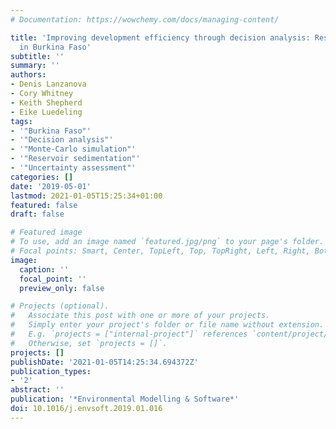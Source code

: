 ```yaml
---
# Documentation: https://wowchemy.com/docs/managing-content/

title: 'Improving development efficiency through decision analysis: Reservoir protection
  in Burkina Faso'
subtitle: ''
summary: ''
authors:
- Denis Lanzanova
- Cory Whitney
- Keith Shepherd
- Eike Luedeling
tags:
- '"Burkina Faso"'
- '"Decision analysis"'
- '"Monte-Carlo simulation"'
- '"Reservoir sedimentation"'
- '"Uncertainty assessment"'
categories: []
date: '2019-05-01'
lastmod: 2021-01-05T15:25:34+01:00
featured: false
draft: false

# Featured image
# To use, add an image named `featured.jpg/png` to your page's folder.
# Focal points: Smart, Center, TopLeft, Top, TopRight, Left, Right, BottomLeft, Bottom, BottomRight.
image:
  caption: ''
  focal_point: ''
  preview_only: false

# Projects (optional).
#   Associate this post with one or more of your projects.
#   Simply enter your project's folder or file name without extension.
#   E.g. `projects = ["internal-project"]` references `content/project/deep-learning/index.md`.
#   Otherwise, set `projects = []`.
projects: []
publishDate: '2021-01-05T14:25:34.694372Z'
publication_types:
- '2'
abstract: ''
publication: '*Environmental Modelling & Software*'
doi: 10.1016/j.envsoft.2019.01.016
---
```

